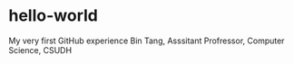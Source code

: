 # hello-world
My very first GitHub experience
Bin Tang, Asssitant Profressor, Computer Science, CSUDH
